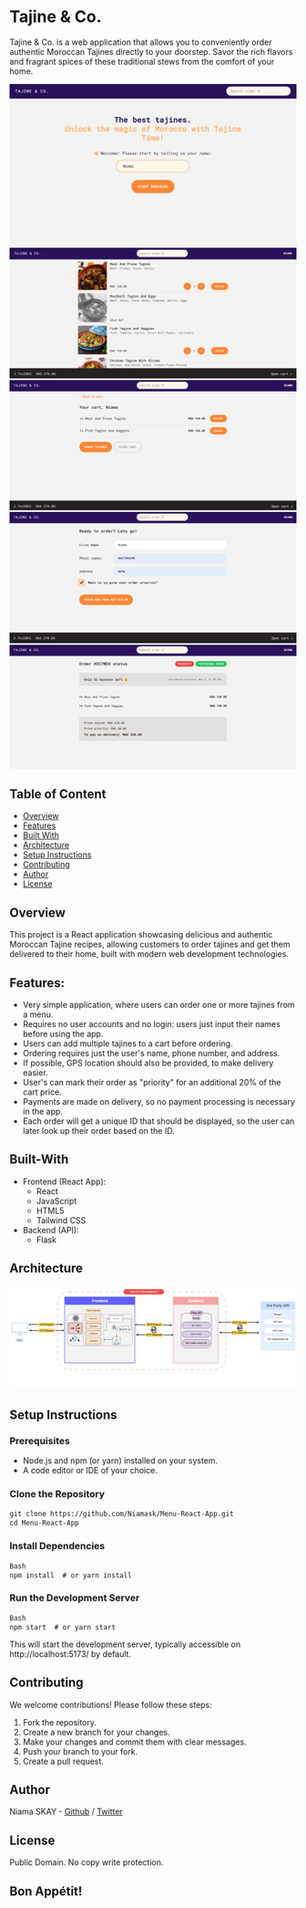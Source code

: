 # Tajine & Co.
Tajine & Co. is a web application that allows you to conveniently order authentic Moroccan Tajines directly to your doorstep. Savor the rich flavors and fragrant spices of these traditional stews from the comfort of your home.

![Alt text](Tajine&Co-home-page.png)
![Alt text](Tajine&Co-menu-page.png)
![Alt text](Tajine&Co-cart-page.png)
![Alt text](Tajine&Co-new-order-page.png)
![Alt text](Tajine&Co-order-page.png)

## Table of Content
* [Overview](#Overview)
* [Features](#Features)
* [Built With](#Built-With)
* [Architecture](#Architecture)
* [Setup Instructions](#Setup-Instructions)
* [Contributing](#Contributing)
* [Author](#Author)
* [License](#License)

## Overview
This project is a React application showcasing delicious and authentic Moroccan Tajine recipes, allowing customers to order tajines and get them delivered to their home, built with modern web development technologies.

## Features:
-  Very simple application, where users can order one or more tajines from a menu.
-  Requires no user accounts and no login: users just input their names before using the app.
-  ﻿﻿Users can add multiple tajines to a cart before ordering.
-  ﻿﻿Ordering requires just the user's name, phone number, and address.
-  ﻿﻿If possible, GPS location should also be provided, to make delivery easier.
-  ﻿﻿User's can mark their order as "priority" for an additional 20% of the cart price.
-  Payments are made on delivery, so no payment processing is necessary in the app.
-  Each order will get a unique ID that should be displayed, so the user can later look up their order based on the ID.

## Built-With
* Frontend (React App):
    - React
    - JavaScript
    - HTML5
    - Tailwind CSS
* Backend (API):
    - Flask
 
## Architecture
![Alt text](Architecture.png)

## Setup Instructions

### Prerequisites

 * Node.js and npm (or yarn) installed on your system.
 * A code editor or IDE of your choice.

### Clone the Repository

    git clone https://github.com/Niamask/Menu-React-App.git
    cd Menu-React-App

### Install Dependencies

    Bash
    npm install  # or yarn install

### Run the Development Server

    Bash
    npm start  # or yarn start

This will start the development server, typically accessible on http://localhost:5173/ by default.

## Contributing
We welcome contributions! Please follow these steps:

  1. Fork the repository.
  2. Create a new branch for your changes.
  3. Make your changes and commit them with clear messages.
  4. Push your branch to your fork.
  5. Create a pull request.

## Author
Niama SKAY - [Github](https://github.com/Niamask) / [Twitter](https://twitter.com/NiamaSky)

## License
Public Domain. No copy write protection. 

## Bon Appétit!
